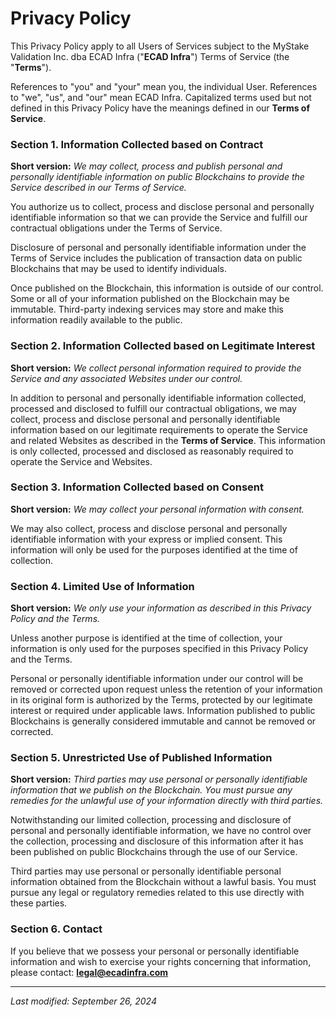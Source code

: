 Privacy Policy
===

This Privacy Policy apply to all Users of Services subject to the MyStake Validation Inc. dba ECAD Infra ("**ECAD Infra**") Terms of Service (the "**Terms**").

References to "you" and "your" mean you, the individual User. References to "we", "us", and "our" mean ECAD Infra. Capitalized terms used but not defined in this Privacy Policy have the meanings defined in our **Terms of Service**.

### Section 1. Information Collected based on Contract
**Short version:** *We may collect, process and publish personal and personally identifiable information on public Blockchains to provide the Service described in our Terms of Service.*

You authorize us to collect, process and disclose personal and personally identifiable information so that we can provide the Service and fulfill our contractual obligations under the Terms of Service.

Disclosure of personal and personally identifiable information under the Terms of Service includes the publication of transaction data on public Blockchains that may be used to identify individuals.

Once published on the Blockchain, this information is outside of our control. Some or all of your information published on the Blockchain may be immutable. Third-party indexing services may store and make this information readily available to the public.

### Section 2. Information Collected based on Legitimate Interest
**Short version:** *We collect personal information required to provide the Service and any associated Websites under our control.*

In addition to personal and personally identifiable information collected, processed and disclosed to fulfill our contractual obligations, we may collect, process and disclose personal and personally identifiable information based on our legitimate requirements to operate the Service and related Websites as described in the **Terms of Service**. This information is only collected, processed and disclosed as reasonably required to operate the Service and Websites.

### Section 3. Information Collected based on Consent
**Short version:** *We may collect your personal information with consent.*

We may also collect, process and disclose personal and personally identifiable information with your express or implied consent. This information will only be used for the purposes identified at the time of collection.

### Section 4. Limited Use of Information
**Short version:** *We only use your information as described in this Privacy Policy and the Terms.*

Unless another purpose is identified at the time of collection, your information is only used for the purposes specified in this Privacy Policy and the Terms.

Personal or personally identifiable information under our control will be removed or corrected upon request unless the retention of your information in its original form is authorized by the Terms, protected by our legitimate interest or required under applicable laws. Information published to public Blockchains is generally considered immutable and cannot be removed or corrected.

### Section 5. Unrestricted Use of Published Information
**Short version:** *Third parties may use personal or personally identifiable information that we publish on the Blockchain. You must pursue any remedies for the unlawful use of your information directly with third parties.*

Notwithstanding our limited collection, processing and disclosure of personal and personally identifiable information, we have no control over the collection, processing and disclosure of this information after it has been published on public Blockchains through the use of our Service. 

Third parties may use personal or personally identifiable personal information obtained from the Blockchain without a lawful basis. You must pursue any legal or regulatory remedies related to this use directly with these parties.

### Section 6. Contact
If you believe that we possess your personal or personally identifiable information and wish to exercise your rights concerning that information, please contact: **legal@ecadinfra.com**



---

_Last modified: September 26, 2024_
